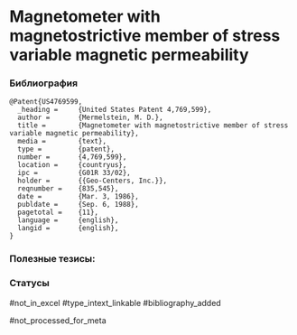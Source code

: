 # Magnetometer with magnetostrictive member of stress variable magnetic permeability

### Библиография
```
@Patent{US4769599,
  _heading =     {United States Patent 4,769,599},
  author =       {Mermelstein, M. D.},
  title =        {Magnetometer with magnetostrictive member of stress variable magnetic permeability},
  media =        {text},
  type =         {patent},
  number =       {4,769,599},
  location =     {countryus},
  ipc =          {G01R 33/02},
  holder =       {{Geo-Centers, Inc.}},
  reqnumber =    {835,545},
  date =         {Mar. 3, 1986},
  publdate =     {Sep. 6, 1988},
  pagetotal =    {11},
  language =     {english},
  langid =       {english},
}
```

### Полезные тезисы:

### Статусы
#not_in_excel 
#type_intext_linkable
#bibliography_added

#not_processed_for_meta
